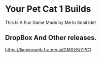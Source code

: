 # Your Pet Cat 1 Builds
This Is A Fun Game Made by Me In Snail Ide!

## DropBox And Other releases.
https://liamincweb.framer.ai/GMXES/YPC1
